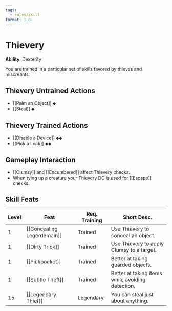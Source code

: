 ```yaml
---
tags:
  - rules/skill
format: 1_0
---
```

# Thievery

**Ability**: Dexterity

You are trained in a particular set of skills favored by thieves and miscreants.

## Thievery Untrained Actions

- [[Palm an Object]] ⬥
- [[Steal]] ⬥

## Thievery Trained Actions

- [[Disable a Device]] ⬥⬥
- [[Pick a Lock]] ⬥⬥


## Gameplay Interaction

- [[Clumsy]] and [[Encumbered]] affect Thievery checks.
- When tying up a creature your Thievery DC is used for [[Escape]] checks.

## Skill Feats

| Level | Feat                       | Req. Training | Short Desc.                                      |
| ----- | -------------------------- | ------------- | ------------------------------------------------ |
| 1     | [[Concealing Legerdemain]] | Trained       | Use Thievery to conceal an object.               |
| 1     | [[Dirty Trick]]            | Trained       | Use Thievery to apply Clumsy to a target.        |
| 1     | [[Pickpocket]]             | Trained       | Better at taking guarded objects.                |
| 1     | [[Subtle Theft]]           | Trained       | Better at taking items while avoiding detection. |
| 15    | [[Legendary Thief]]        | Legendary     | You can steal just about anything.               |
